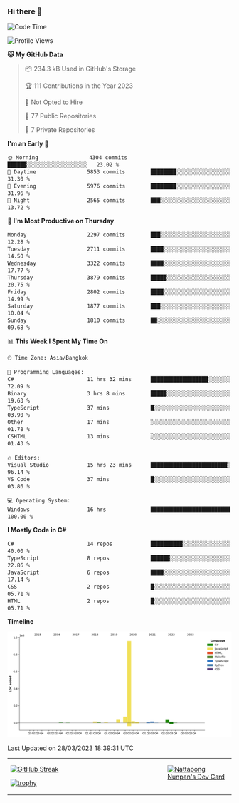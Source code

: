 ### Hi there 👋

<!--START_SECTION:waka-->
![Code Time](http://img.shields.io/badge/Code%20Time-506%20hrs%203%20mins-blue)

![Profile Views](http://img.shields.io/badge/Profile%20Views-0-blue)

**🐱 My GitHub Data** 

> 📦 234.3 kB Used in GitHub's Storage 
 > 
> 🏆 111 Contributions in the Year 2023
 > 
> 🚫 Not Opted to Hire
 > 
> 📜 77 Public Repositories 
 > 
> 🔑 7 Private Repositories 
 > 
**I'm an Early 🐤** 

```text
🌞 Morning                4304 commits        ██████░░░░░░░░░░░░░░░░░░░   23.02 % 
🌆 Daytime                5853 commits        ████████░░░░░░░░░░░░░░░░░   31.30 % 
🌃 Evening                5976 commits        ████████░░░░░░░░░░░░░░░░░   31.96 % 
🌙 Night                  2565 commits        ███░░░░░░░░░░░░░░░░░░░░░░   13.72 % 
```
📅 **I'm Most Productive on Thursday** 

```text
Monday                   2297 commits        ███░░░░░░░░░░░░░░░░░░░░░░   12.28 % 
Tuesday                  2711 commits        ████░░░░░░░░░░░░░░░░░░░░░   14.50 % 
Wednesday                3322 commits        ████░░░░░░░░░░░░░░░░░░░░░   17.77 % 
Thursday                 3879 commits        █████░░░░░░░░░░░░░░░░░░░░   20.75 % 
Friday                   2802 commits        ████░░░░░░░░░░░░░░░░░░░░░   14.99 % 
Saturday                 1877 commits        ███░░░░░░░░░░░░░░░░░░░░░░   10.04 % 
Sunday                   1810 commits        ██░░░░░░░░░░░░░░░░░░░░░░░   09.68 % 
```


📊 **This Week I Spent My Time On** 

```text
🕑︎ Time Zone: Asia/Bangkok

💬 Programming Languages: 
C#                       11 hrs 32 mins      ██████████████████░░░░░░░   72.09 % 
Binary                   3 hrs 8 mins        █████░░░░░░░░░░░░░░░░░░░░   19.63 % 
TypeScript               37 mins             █░░░░░░░░░░░░░░░░░░░░░░░░   03.90 % 
Other                    17 mins             ░░░░░░░░░░░░░░░░░░░░░░░░░   01.78 % 
CSHTML                   13 mins             ░░░░░░░░░░░░░░░░░░░░░░░░░   01.43 % 

🔥 Editors: 
Visual Studio            15 hrs 23 mins      ████████████████████████░   96.14 % 
VS Code                  37 mins             █░░░░░░░░░░░░░░░░░░░░░░░░   03.86 % 

💻 Operating System: 
Windows                  16 hrs              █████████████████████████   100.00 % 
```

**I Mostly Code in C#** 

```text
C#                       14 repos            ██████████░░░░░░░░░░░░░░░   40.00 % 
TypeScript               8 repos             ██████░░░░░░░░░░░░░░░░░░░   22.86 % 
JavaScript               6 repos             ████░░░░░░░░░░░░░░░░░░░░░   17.14 % 
CSS                      2 repos             █░░░░░░░░░░░░░░░░░░░░░░░░   05.71 % 
HTML                     2 repos             █░░░░░░░░░░░░░░░░░░░░░░░░   05.71 % 
```



**Timeline**

![Lines of Code chart](https://raw.githubusercontent.com/aixasz/aixasz/main/assets/bar_graph.png)


 Last Updated on 28/03/2023 18:39:31 UTC
<!--END_SECTION:waka-->

<table>
<tr>
<td width="70%" valign="top">
 
 [![GitHub Streak](http://github-readme-streak-stats.herokuapp.com?user=aixasz&theme=github-dark&hide_border=true&date_format=%5BY%20%5DM%20j)](https://git.io/streak-stats)

 [![trophy](https://github-profile-trophy.vercel.app/?username=aixasz&theme=onedark)](https://github.com/ryo-ma/github-profile-trophy)
 </td>
<td width="30%" valign="top">
 
<a href="https://app.daily.dev/aixasz"><img src="https://api.daily.dev/devcards/403207936e6547c9a85ea449e9f3abe8.png?r=re8" alt="Nattapong Nunpan's Dev Card"/></a>

 </td>
</tr>
</table>
 

